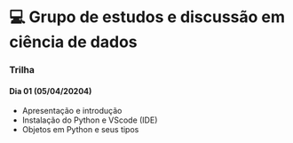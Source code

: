 # 💻 Grupo de estudos e discussão em ciência de dados

### Trilha
#### Dia 01 (05/04/20204)
- Apresentação e introdução
- Instalação do Python e VScode (IDE)
- Objetos em Python e seus tipos

